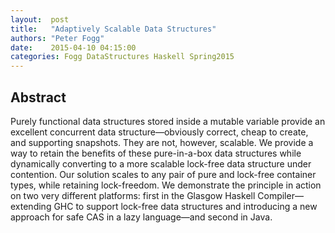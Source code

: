 ```yaml
--- 
layout:  post 
title:   "Adaptively Scalable Data Structures"
authors: "Peter Fogg" 
date:    2015-04-10 04:15:00 
categories: Fogg DataStructures Haskell Spring2015
--- 
```

## Abstract

Purely functional data structures stored inside a mutable variable provide an
excellent concurrent data structure—obviously correct, cheap to create, and
supporting snapshots. They are not, however, scalable. We provide a way to
retain the benefits of these pure-in-a-box data structures while dynamically
converting to a more scalable lock-free data structure under contention. Our
solution scales to any pair of pure and lock-free container types, while
retaining lock-freedom. We demonstrate the principle in action on two very
different platforms: first in the Glasgow Haskell Compiler—extending GHC to
support lock-free data structures and introducing a new approach for safe CAS in
a lazy language—and second in Java.
